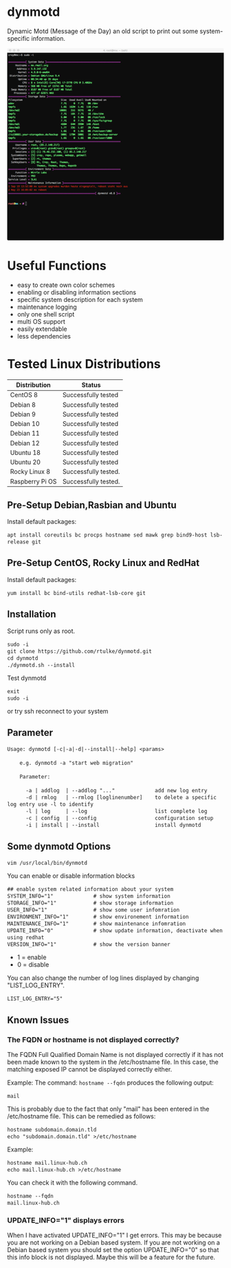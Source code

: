 # dynmotd
Dynamic Motd (Message of the Day) an old script to print out some system-specific information.

![Example](/data/dynmotd.png)

# Useful Functions
* easy to create own color schemes
* enabling or disabling information sections
* specific system description for each system
* maintenance logging
* only one shell script
* multi OS support
* easily extendable
* less dependencies

# Tested Linux Distributions

| Distribution 	  | Status                |
|-----------------|-----------------------|
| CentOS 8     	  | Successfully tested   |
| Debian 8        | Successfully tested   |
| Debian 9     	  | Successfully tested   |
| Debian 10       | Successfully tested   |
| Debian 11    	  | Successfully tested   |
| Debian 12       | Successfully tested   |
| Ubuntu 18       | Successfully tested   |
| Ubuntu 20       | Successfully tested   |
| Rocky Linux 8   | Successfully tested.  |
| Raspberry Pi OS | Successfully tested.  |


Pre-Setup Debian,Rasbian and Ubuntu 
-----------------------------------

Install default packages:

~~~
apt install coreutils bc procps hostname sed mawk grep bind9-host lsb-release git
~~~

Pre-Setup CentOS, Rocky Linux and RedHat
----------------------------------------

Install default packages:

~~~
yum install bc bind-utils redhat-lsb-core git 
~~~

Installation
------------

Script runs only as root.

~~~
sudo -i
git clone https://github.com/rtulke/dynmotd.git
cd dynmotd
./dynmotd.sh --install
~~~

Test dynmotd

~~~
exit
sudo -i
~~~
or try ssh reconnect to your system

Parameter 
---------

~~~
Usage: dynmotd [-c|-a|-d|--install|--help] <params>

    e.g. dynmotd -a "start web migration"

    Parameter:

      -a | addlog  | --addlog "..."             add new log entry
      -d | rmlog   | --rmlog [loglinenumber]    to delete a specific log entry use -l to identify
      -l | log     | --log                      list complete log
      -c | config  | --config                   configuration setup
      -i | install | --install                  install dynmotd
~~~

Some dynmotd Options
--------------------

~~~
vim /usr/local/bin/dynmotd
~~~

You can enable or disable information blocks 

~~~
## enable system related information about your system
SYSTEM_INFO="1"             # show system information
STORAGE_INFO="1"            # show storage information
USER_INFO="1"               # show some user infomration
ENVIRONMENT_INFO="1"        # show environement information
MAINTENANCE_INFO="1"        # show maintenance infomration
UPDATE_INFO="0"             # show update information, deactivate when using redhat
VERSION_INFO="1"            # show the version banner
~~~

 * 1 = enable
 * 0 = disable

You can also change the number of log lines displayed by changing "LIST_LOG_ENTRY".

~~~
LIST_LOG_ENTRY="5"
~~~

Known Issues
------------

### The FQDN or hostname is not displayed correctly?
The FQDN Full Qualified Domain Name is not displayed correctly if it has not been made known to the system in the /etc/hostname file. In this case, the matching exposed IP cannot be displayed correctly either.

Example: The command: `hostname --fqdn` produces the following output:
~~~
mail
~~~

This is probably due to the fact that only "mail" has been entered in the /etc/hostname file. 
This can be remedied as follows:
~~~
hostname subdomain.domain.tld
echo "subdomain.domain.tld" >/etc/hostname
~~~

Example:
~~~
hostname mail.linux-hub.ch
echo mail.linux-hub.ch >/etc/hostname
~~~

You can check it with the following command.
~~~
hostname --fqdn
mail.linux-hub.ch
~~~

### UPDATE_INFO="1" displays errors
When I have activated UPDATE_INFO="1" I get errors. This may be because you are not working on a Debian based system. If you are not working on a Debian based system you should set the option UPDATE_INFO="0" so that this info block is not displayed.  Maybe this will be a feature for the future.
